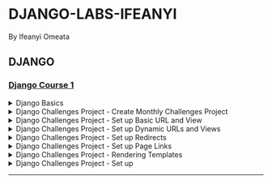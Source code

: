 # DJANGO-LABS-IFEANYI
By Ifeanyi Omeata

## DJANGO

### [Django Course 1](https://www.udemy.com/course/python-django-the-practical-guide/)

<details>
  <summary>Django Basics</summary>

  ### Create and activate Virtual Env

  ```
  python -m venv venv
  source venv/bin/activate
  ```

  ### Dectivate Virtual Env

  ```
  deactivate
  ```

  ### Check Installed Packages

  ```
  pip list
  ```

  ### Install Django

  ```
  python -m pip install Django
  django-admin
  ```

  ### Check Django Version

  ```
  python -m django --version
  ```

  ### Create New Django Project

  ```
  django-admin startproject my_project .
  ```

  ### Create New App

  ```
  python manage.py startapp first_app
  ```

  ### Run Django Project in dev Mode

  ```
  python manage.py runserver
  ```

  <img width="1406" alt="image" src="https://github.com/user-attachments/assets/fff512c5-2c50-4087-95ca-429f591d5570" />
  <img width="1453" alt="image" src="https://github.com/user-attachments/assets/e6eb4d82-19d7-4614-91c2-f6a0002035de" />

</details>

<details>
  <summary>Django Challenges Project - Create Monthly Challenges Project </summary>

  ### Create and activate Virtual Env

  ```
  python -m venv venv
  source venv/bin/activate
  ```

  ### Install Django

  ```
  python -m pip install Django
  ```

  ### Create project

  ```
  django-admin startproject monthly_challenges_project .
  ```

  ### Create app

  ```
  python manage.py startapp challenges
  ```

  <img width="1450" alt="image" src="https://github.com/user-attachments/assets/ab3d6000-fe18-4b7d-9bd3-22fd2ad5a100" />


</details>

<details>
  <summary>Django Challenges Project - Set up Basic URL and View</summary>

  ### Github/python/monthly_challenges/monthly_challenges_project/urls.py

  ```py
  """
  URL configuration for monthly_challenges_project project.
  
  The `urlpatterns` list routes URLs to views. For more information please see:
      https://docs.djangoproject.com/en/5.2/topics/http/urls/
  Examples:
  Function views
      1. Add an import:  from my_app import views
      2. Add a URL to urlpatterns:  path('', views.home, name='home')
  Class-based views
      1. Add an import:  from other_app.views import Home
      2. Add a URL to urlpatterns:  path('', Home.as_view(), name='home')
  Including another URLconf
      1. Import the include() function: from django.urls import include, path
      2. Add a URL to urlpatterns:  path('blog/', include('blog.urls'))
  """
  from django.contrib import admin
  from django.urls import path, include
  
  urlpatterns = [
      path('admin/', admin.site.urls),
      path('challenges/', include('challenges.urls')),
  ]

  ```

  ### Github/python/monthly_challenges/challenges/urls.py

  ```py
  from django.urls import path
  
  from . import views
  
  urlpatterns = [
      path('', views.index, name='index'),
      path('january', views.january, name='january'),
      path('february', views.february, name='february'),
      path('march', views.march, name='march'),
  ]

  ```

  ### Github/python/monthly_challenges/challenges/views.py

  ```py
  from django.shortcuts import render
  from django.http import HttpResponse
  
  # Create your views here.


  def index(request):
      return HttpResponse("<h1>Welcome to the challenges app!</h1>")
  
  
  def january(request):
      return HttpResponse("<h1>Eat no meat for the entire month!</h1>")
  
  
  def february(request):
      return HttpResponse("<h1>Walk for at least 20 minutes every day!</h1>")
  
  
  def march(request):
      return HttpResponse("<h1>Learn Django for at least 20 minutes every day!</h1>")

  ```

  <img width="1243" alt="image" src="https://github.com/user-attachments/assets/2f5b8e0d-fb4e-49b0-ac3f-3a9e91bcc9dd" />
  <img width="1453" alt="image" src="https://github.com/user-attachments/assets/eea6eb2a-324b-495b-826d-2a915e9f4718" />
  <img width="1453" alt="image" src="https://github.com/user-attachments/assets/1ca53132-121f-4c8a-be37-66dfa400941a" />
  <img width="1453" alt="image" src="https://github.com/user-attachments/assets/992e04c3-a453-49ac-b38e-6b83f80f83b5" />

</details>

<details>
  <summary>Django Challenges Project - Set up Dynamic URLs and Views </summary>

  ### Github/python/monthly_challenges/monthly_challenges_project/urls.py

  ```py
  """
  URL configuration for monthly_challenges_project project.
  
  The `urlpatterns` list routes URLs to views. For more information please see:
      https://docs.djangoproject.com/en/5.2/topics/http/urls/
  Examples:
  Function views
      1. Add an import:  from my_app import views
      2. Add a URL to urlpatterns:  path('', views.home, name='home')
  Class-based views
      1. Add an import:  from other_app.views import Home
      2. Add a URL to urlpatterns:  path('', Home.as_view(), name='home')
  Including another URLconf
      1. Import the include() function: from django.urls import include, path
      2. Add a URL to urlpatterns:  path('blog/', include('blog.urls'))
  """
  from django.contrib import admin
  from django.urls import path, include
  
  urlpatterns = [
      path('admin/', admin.site.urls),
      path('challenges/', include('challenges.urls')),
  ]

  ```

  ### Github/python/monthly_challenges/challenges/urls.py

  ```py
  from django.urls import path
  
  from . import views
  
  urlpatterns = [
      path('', views.index, name='index'),
      path('<int:month>', views.month_challenge_by_number,
           name='month-challenge-by-number'),
      path('<str:month>', views.month_challenge, name='month-challenge'),
  ]

  ```

  ### Github/python/monthly_challenges/challenges/views.py

  ```py
  from django.shortcuts import render
  from django.http import HttpResponse, HttpResponseNotFound
  
  # Create your views here.
  
  monthly_challenges = {
      "january": "Eat no meat for the entire month!",
      "february": "Walk for at least 20 minutes every day!",
      "march": "Learn Django for at least 20 minutes every day!"
  }
  
  
  def index(request):
      return HttpResponse("<h1>Welcome to the challenges app!</h1>")
  
  
  def month_challenge_by_number(request, month):
      if month > 12 or month < 1:
          return HttpResponseNotFound("<h1>Invalid month!</h1>")
      return HttpResponse(f"<h1>Challenge for Month {month}</h1>")
  
    
  def month_challenge(request, month):
      challenge_text = None
      try:
          challenge_text = monthly_challenges[month]
      except:
          if month in ["april", "may", "june", "july", "august", "september", "october", "november", "december"]:
              challenge_text = f"Challenge for {month} is coming soon!"
          else:
              return HttpResponseNotFound("<h1>Invalid month!</h1>")
      return HttpResponse(f"<h1>{challenge_text}</h1>")

  ```

  <img width="1415" alt="image" src="https://github.com/user-attachments/assets/f79d9a8a-a696-456b-a527-6aa479c825e0" />
  <img width="1453" alt="image" src="https://github.com/user-attachments/assets/ebb9459b-4359-4776-95f4-4b81b016a0e6" />
  <img width="1453" alt="image" src="https://github.com/user-attachments/assets/0d50135e-f409-429f-a7e3-4fc01ffdf419" />
  <img width="1453" alt="image" src="https://github.com/user-attachments/assets/cd58d679-0af9-42b2-b3ba-ca69e22771ed" />

</details>

<details>
  <summary>Django Challenges Project - Set up Redirects </summary>

  ### Github/python/monthly_challenges/monthly_challenges_project/urls.py

  ```py
  """
  URL configuration for monthly_challenges_project project.
  
  The `urlpatterns` list routes URLs to views. For more information please see:
      https://docs.djangoproject.com/en/5.2/topics/http/urls/
  Examples:
  Function views
      1. Add an import:  from my_app import views
      2. Add a URL to urlpatterns:  path('', views.home, name='home')
  Class-based views
      1. Add an import:  from other_app.views import Home
      2. Add a URL to urlpatterns:  path('', Home.as_view(), name='home')
  Including another URLconf
      1. Import the include() function: from django.urls import include, path
      2. Add a URL to urlpatterns:  path('blog/', include('blog.urls'))
  """
  from django.contrib import admin
  from django.urls import path, include
  
  urlpatterns = [
      path('admin/', admin.site.urls),
      path('challenges/', include('challenges.urls')),
  ]

  ```

  ### Github/python/monthly_challenges/challenges/urls.py

  ```py
  from django.urls import path
  
  from . import views
  
  urlpatterns = [
      path('', views.index, name='index'),
      path('<int:month>', views.month_challenge_by_number,
           name='month-challenge-by-number'),
      path('<str:month>', views.month_challenge, name='month-challenge'),
  ]

  ```

  ### Github/python/monthly_challenges/challenges/views.py

  ```py
  from django.shortcuts import render
  from django.http import HttpResponse, HttpResponseNotFound, HttpResponseRedirect
  from django.urls import reverse
  
  # Create your views here.
  
  monthly_challenges = {
      "january": "Eat no meat for the entire month!",
      "february": "Walk for at least 20 minutes every day!",
      "march": "Learn Django for at least 20 minutes every day!"
  }
  
  
  def index(request):
      return HttpResponse("<h1>Welcome to the challenges app!</h1>")
  
  
  def month_challenge_by_number(request, month):
      try:
          if month > 12 or month < 1:
              return HttpResponseNotFound("<h1>Invalid month!</h1>")
          months = list(monthly_challenges.keys())
          redirect_month = months[month - 1]
          redirect_path = reverse("month-challenge", args=[redirect_month])
          return HttpResponseRedirect(redirect_path)
      except:
          return HttpResponseNotFound(f"<h1>Challenge for {month} is coming soon!</h1>")
  
  
  def month_challenge(request, month):
      challenge_text = None
      try:
          challenge_text = monthly_challenges[month]
      except:
          if month in ["april", "may", "june", "july", "august", "september", "october", "november", "december"]:
              challenge_text = f"Challenge for {month} is coming soon!"
          else:
              return HttpResponseNotFound("<h1>Invalid month!</h1>")
      return HttpResponse(f"<h1>{challenge_text}</h1>")

  ```

  <img width="1415" alt="image" src="https://github.com/user-attachments/assets/d89106ef-6d0e-425a-93c4-bd454b9a0d81" />
  <img width="1453" alt="image" src="https://github.com/user-attachments/assets/6a18759c-dc01-42cb-9d85-51b447c81029" />
  <img width="1453" alt="image" src="https://github.com/user-attachments/assets/f009c52e-03bc-49a3-bc8a-e83a8f5293b9" />

</details>

<details>
  <summary>Django Challenges Project - Set up Page Links </summary>

  ### Github/python/monthly_challenges/monthly_challenges_project/urls.py

  ```py
  """
  URL configuration for monthly_challenges_project project.
  
  The `urlpatterns` list routes URLs to views. For more information please see:
      https://docs.djangoproject.com/en/5.2/topics/http/urls/
  Examples:
  Function views
      1. Add an import:  from my_app import views
      2. Add a URL to urlpatterns:  path('', views.home, name='home')
  Class-based views
      1. Add an import:  from other_app.views import Home
      2. Add a URL to urlpatterns:  path('', Home.as_view(), name='home')
  Including another URLconf
      1. Import the include() function: from django.urls import include, path
      2. Add a URL to urlpatterns:  path('blog/', include('blog.urls'))
  """
  from django.contrib import admin
  from django.urls import path, include
  
  urlpatterns = [
      path('admin/', admin.site.urls),
      path('challenges/', include('challenges.urls')),
  ]

  ```

  ### Github/python/monthly_challenges/challenges/urls.py

  ```py
  from django.urls import path
  
  from . import views
  
  urlpatterns = [
      path('', views.index, name='index'),
      path('<int:month>', views.month_challenge_by_number,
           name='month-challenge-by-number'),
      path('<str:month>', views.month_challenge, name='month-challenge'),
  ]

  ```

  ### Github/python/monthly_challenges/challenges/views.py

  ```py
  from django.shortcuts import render
  from django.http import HttpResponse, HttpResponseNotFound, HttpResponseRedirect
  from django.urls import reverse
  
  # Create your views here.
  
  monthly_challenges = {
      "january": "Eat no meat for the entire month!",
      "february": "Walk for at least 20 minutes every day!",
      "march": "Learn Django for at least 20 minutes every day!"
  }
  
  
  def index(request):
      list_items = ""
      months = list(monthly_challenges.keys())
  
      for month in months:
          capitalized_month = month.capitalize()
          redirect_path = reverse("month-challenge", args=[month])
          list_items += f"<li><a href=\"{redirect_path}\">{capitalized_month}</a></li>"
  
      response_data = f"<ul>{list_items}</ul>"
      return HttpResponse(response_data)
  
  
  def month_challenge_by_number(request, month):
      try:
          if month > 12 or month < 1:
              return HttpResponseNotFound("<h1>Invalid month!</h1>")
          months = list(monthly_challenges.keys())
          redirect_month = months[month - 1]
          redirect_path = reverse("month-challenge", args=[redirect_month])
          return HttpResponseRedirect(redirect_path)
      except:
          return HttpResponseNotFound(f"<h1>Challenge for {month} is coming soon!</h1>")
  
  
  def month_challenge(request, month):
      challenge_text = None
      try:
          challenge_text = monthly_challenges[month]
      except:
          if month in ["april", "may", "june", "july", "august", "september", "october", "november", "december"]:
              challenge_text = f"Challenge for {month} is coming soon!"
          else:
              return HttpResponseNotFound("<h1>Invalid month!</h1>")
      return HttpResponse(f"<h1>{challenge_text}</h1>")

  ```

  <img width="1453" alt="image" src="https://github.com/user-attachments/assets/79a6d1af-54f9-4b5d-a69f-1670f22b9834" />
  <img width="1453" alt="image" src="https://github.com/user-attachments/assets/f4b5c460-66d0-4738-a838-332a7288e96c" />

</details>

<details>
  <summary>Django Challenges Project - Rendering Templates </summary>

  ### Print String

  ```py

  ```

  ### Print String

  ```

  ```

</details>



























<details>
  <summary>Django Challenges Project - Set up </summary>

  ### Print String

  ```py

  ```

  ### Print String

  ```

  ```

</details>





<hr>


